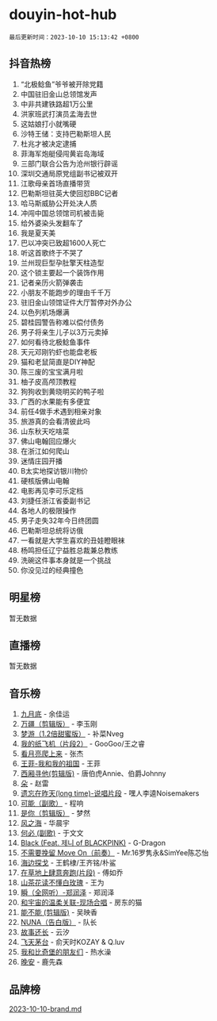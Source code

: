 # douyin-hot-hub

`最后更新时间：2023-10-10 15:13:42 +0800`

## 抖音热榜

1. “北极鲶鱼”爷爷被开除党籍
1. 中国驻旧金山总领馆发声
1. 中非共建铁路超1万公里
1. 洪家班武打演员孟海去世
1. 这姑娘打小就嘴硬
1. 沙特王储：支持巴勒斯坦人民
1. 杜兆才被决定逮捕
1. 菲海军炮艇侵闯黄岩岛海域
1. 三部门联合公告为沧州银行辟谣
1. 深圳交通局原党组副书记被双开
1. 江歌母亲首场直播带货
1. 巴勒斯坦驻英大使回怼BBC记者
1. 哈马斯威胁公开处决人质
1. 冲闯中国总领馆司机被击毙
1. 给外婆染头发翻车了
1. 我是夏天美
1. 巴以冲突已致超1600人死亡
1. 听这首歌终于不哭了
1. 兰州现巨型孕肚擎天柱造型
1. 这个锁主要起一个装饰作用
1. 记者亲历火箭弹袭击
1. 小朋友不能跑步的理由千千万
1. 驻旧金山领馆证件大厅暂停对外办公
1. 以色列机场爆满
1. 碧桂园警告称难以偿付债务
1. 男子将亲生儿子以3万元卖掉
1. 如何看待北极鲶鱼事件
1. 天元邓刚钓虾也能盘老板
1. 猫和老鼠简直是DIY神配
1. 陈三废的宝宝满月啦
1. 柚子皮高颅顶教程
1. 狗狗收到黄晓明买的鸭子啦
1. 广西的水果能有多便宜
1. 前任4做手术遇到相亲对象
1. 旅游真的会看清彼此吗
1. 山东秋天吃啥菜
1. 佛山电翰回应爆火
1. 在浙江如何爬山
1. 迷情庄园开播
1. B太实地探访银川物价
1. 硬核版佛山电翰
1. 电影再见李可乐定档
1. 刘捷任浙江省委副书记
1. 各地人的极限操作
1. 男子走失32年今日终团圆
1. 巴勒斯坦总统将访俄
1. 一看就是大学生喜欢的丑娃瞪眼袜
1. 杨鸣担任辽宁益胜总裁兼总教练
1. 洗碗这件事本身就是一个挑战
1. 你没见过的经典撞色

## 明星榜

暂无数据

## 直播榜

暂无数据

## 音乐榜

1. [九月底](https://sf6-cdn-tos.douyinstatic.com/obj/tos-cn-ve-2774/oMfewG4PDTFhF8iz3OGQ7ABH5i6fCgnMaoCbzZ) - 余佳运
1. [万疆（剪辑版）](https://sf3-cdn-tos.douyinstatic.com/obj/tos-cn-ve-2774/ooG7oVgFlDTelKCjCsTTobQvbdtj1BBQXnfZd8) - 李玉刚
1. [梦游（1.2倍甜蜜版）](https://sf3-cdn-tos.douyinstatic.com/obj/tos-cn-ve-2774/o4gyAUm8hwufoEABmwVIiQtHsFuGzAEEWtNMzo) - 补菜Nveg
1. [我的纸飞机（片段2）](https://sf3-cdn-tos.douyinstatic.com/obj/tos-cn-ve-2774/oM2ZrKcg2CD5AeRB2gkeXOFB1IxAGJdZPazYHf) - GooGoo/王之睿
1. [看月亮爬上来](https://sf6-cdn-tos.douyinstatic.com/obj/tos-cn-ve-2774/356c324112764016b25295e535f2daf0) - 张杰
1. [王菲-我和我的祖国](https://sf3-cdn-tos.douyinstatic.com/obj/tos-cn-ve-2774/3ef0f373017541e18566595c96123cab) - 王菲
1. [西厢寻他(剪辑版)](https://sf3-cdn-tos.douyinstatic.com/obj/tos-cn-ve-2774/oUsAVfAQKlRNxEv5qxvIB8o5qmIWUcXbzJKJhw) - 唐伯虎Annie、伯爵Johnny
1. [朵](https://sf6-cdn-tos.douyinstatic.com/obj/tos-cn-ve-2774/932f5bdfcd7c47b880525e92ab8a4999) - 赵雷
1. [遗忘在昨天(long time)-说唱片段](https://sf6-cdn-tos.douyinstatic.com/obj/tos-cn-ve-2774/oIynqctDJIzUJY3Q2CeIFe5nA2gC7DS2bfZamd) - 嘿人李逵Noisemakers
1. [可能（副歌）](https://sf3-cdn-tos.douyinstatic.com/obj/tos-cn-ve-2774/cde1731888894259b333569393c2fb51) - 程响
1. [是你（剪辑版）](https://sf3-cdn-tos.douyinstatic.com/obj/tos-cn-ve-2774/46019dae783c4c969944217fe1cfafc4) - 梦然
1. [风之海](https://sf3-cdn-tos.douyinstatic.com/obj/tos-cn-ve-2774/oInqZ2gFbCQvB6wZNnZlJpBcfDBQ8t1e1XwYAi) - 华晨宇
1. [何必 (副歌)](https://sf6-cdn-tos.douyinstatic.com/obj/tos-cn-ve-2774/okuRVVnhXysQOM6IEAfyBsgzwvoF7Az6tNiWDB) - 于文文
1. [Black (Feat. 제니 of BLACKPINK)](https://sf3-cdn-tos.douyinstatic.com/obj/tos-cn-ve-2774/2eb92e2debbe4fe0a552bc099aef7f28) - G-Dragon
1. [不需要挽留 Move On（前奏）](https://sf6-cdn-tos.douyinstatic.com/obj/tos-cn-ve-2774/ooCBhgCCkF4nExzQL9WZSUbitfA8IsDkgQIYhe) - Mr.16罗隽永&SimYee陈芯怡
1. [海边探戈](https://sf3-cdn-tos.douyinstatic.com/obj/tos-cn-ve-2774/os9gE0VQCGqt6VQkZDyBBYvfSDY0QFe3vVmubn) - 王鹤棣/王齐铭/朴鲨
1. [在草地上肆意奔跑(片段)](https://sf6-cdn-tos.douyinstatic.com/obj/tos-cn-ve-2774/8831d494742f45dabdfa8adb8b817259) - 傅如乔
1. [山茶花读不懂白玫瑰](https://sf3-cdn-tos.douyinstatic.com/obj/tos-cn-ve-2774/osfn8B7DktrRHEPJgPCfDbw7QDQEkwC16BxZg9) - 王为
1. [瞬（全网听）-郑润泽](https://sf6-cdn-tos.douyinstatic.com/obj/tos-cn-ve-2774/o4Vb9eJZClCZTnRQYy0BRSeHGrDtrkrQgIBvQt) - 郑润泽
1. [和宇宙的温柔关联-现场合唱](https://sf3-cdn-tos.douyinstatic.com/obj/tos-cn-ve-2774/o0hONGDYQBgk0e5bqDeQOonVmncA6tC2nBwZLT) - 房东的猫
1. [能不能 (剪辑版)](https://sf3-cdn-tos.douyinstatic.com/obj/tos-cn-ve-2774/fc4a6c45b4a34277ba4088e1d7fdff98) - 吴映香
1. [NUNA（告白版）](https://sf3-cdn-tos.douyinstatic.com/obj/tos-cn-ve-2774/a65828cbd8ce41a78a430a58b49f4feb) - 队长
1. [故事还长](https://sf6-cdn-tos.douyinstatic.com/obj/tos-cn-ve-2774/30a26758c8594f0ab81ac675c33ee2c5) - 云汐
1. [飞天茅台](https://sf6-cdn-tos.douyinstatic.com/obj/tos-cn-ve-2774/o4GhTV5kIuMWmC2Ai1WzNglssgBfQaqQCSLxUU) - 俞天时KOZAY & Q.luv
1. [我和比奇堡的朋友们](https://sf3-cdn-tos.douyinstatic.com/obj/tos-cn-ve-2774/f0505db981ea4a6d91453a15924a82aa) - 热水澡
1. [晚安](https://sf3-cdn-tos.douyinstatic.com/obj/tos-cn-ve-2774/a724c5e224464218839820f4e4fd632f) - 鹿先森

## 品牌榜

[2023-10-10-brand.md](2023-10-10-brand.md)
